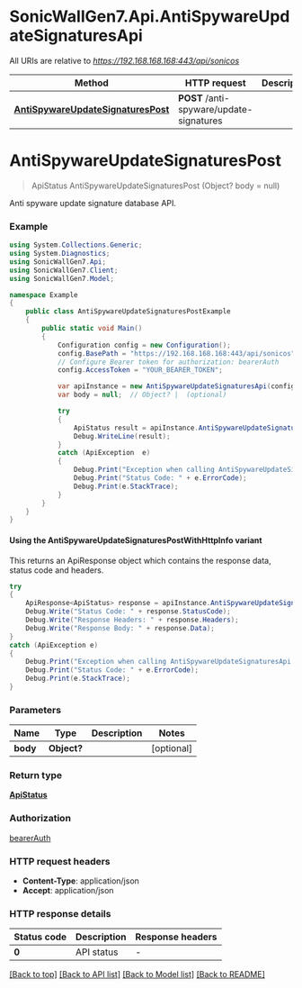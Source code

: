 # SonicWallGen7.Api.AntiSpywareUpdateSignaturesApi

All URIs are relative to *https://192.168.168.168:443/api/sonicos*

| Method | HTTP request | Description |
|--------|--------------|-------------|
| [**AntiSpywareUpdateSignaturesPost**](AntiSpywareUpdateSignaturesApi.md#antispywareupdatesignaturespost) | **POST** /anti-spyware/update-signatures |  |

<a id="antispywareupdatesignaturespost"></a>
# **AntiSpywareUpdateSignaturesPost**
> ApiStatus AntiSpywareUpdateSignaturesPost (Object? body = null)



Anti spyware update signature database API.

### Example
```csharp
using System.Collections.Generic;
using System.Diagnostics;
using SonicWallGen7.Api;
using SonicWallGen7.Client;
using SonicWallGen7.Model;

namespace Example
{
    public class AntiSpywareUpdateSignaturesPostExample
    {
        public static void Main()
        {
            Configuration config = new Configuration();
            config.BasePath = "https://192.168.168.168:443/api/sonicos";
            // Configure Bearer token for authorization: bearerAuth
            config.AccessToken = "YOUR_BEARER_TOKEN";

            var apiInstance = new AntiSpywareUpdateSignaturesApi(config);
            var body = null;  // Object? |  (optional) 

            try
            {
                ApiStatus result = apiInstance.AntiSpywareUpdateSignaturesPost(body);
                Debug.WriteLine(result);
            }
            catch (ApiException  e)
            {
                Debug.Print("Exception when calling AntiSpywareUpdateSignaturesApi.AntiSpywareUpdateSignaturesPost: " + e.Message);
                Debug.Print("Status Code: " + e.ErrorCode);
                Debug.Print(e.StackTrace);
            }
        }
    }
}
```

#### Using the AntiSpywareUpdateSignaturesPostWithHttpInfo variant
This returns an ApiResponse object which contains the response data, status code and headers.

```csharp
try
{
    ApiResponse<ApiStatus> response = apiInstance.AntiSpywareUpdateSignaturesPostWithHttpInfo(body);
    Debug.Write("Status Code: " + response.StatusCode);
    Debug.Write("Response Headers: " + response.Headers);
    Debug.Write("Response Body: " + response.Data);
}
catch (ApiException e)
{
    Debug.Print("Exception when calling AntiSpywareUpdateSignaturesApi.AntiSpywareUpdateSignaturesPostWithHttpInfo: " + e.Message);
    Debug.Print("Status Code: " + e.ErrorCode);
    Debug.Print(e.StackTrace);
}
```

### Parameters

| Name | Type | Description | Notes |
|------|------|-------------|-------|
| **body** | **Object?** |  | [optional]  |

### Return type

[**ApiStatus**](ApiStatus.md)

### Authorization

[bearerAuth](../README.md#bearerAuth)

### HTTP request headers

 - **Content-Type**: application/json
 - **Accept**: application/json


### HTTP response details
| Status code | Description | Response headers |
|-------------|-------------|------------------|
| **0** | API status |  -  |

[[Back to top]](#) [[Back to API list]](../README.md#documentation-for-api-endpoints) [[Back to Model list]](../README.md#documentation-for-models) [[Back to README]](../README.md)

